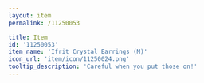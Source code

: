 ```yaml
---
layout: item
permalink: /11250053

title: Item
id: '11250053'
item_name: 'Ifrit Crystal Earrings (M)'
icon_url: 'item/icon/11250024.png'
tooltip_description: 'Careful when you put those on!'
---
```


